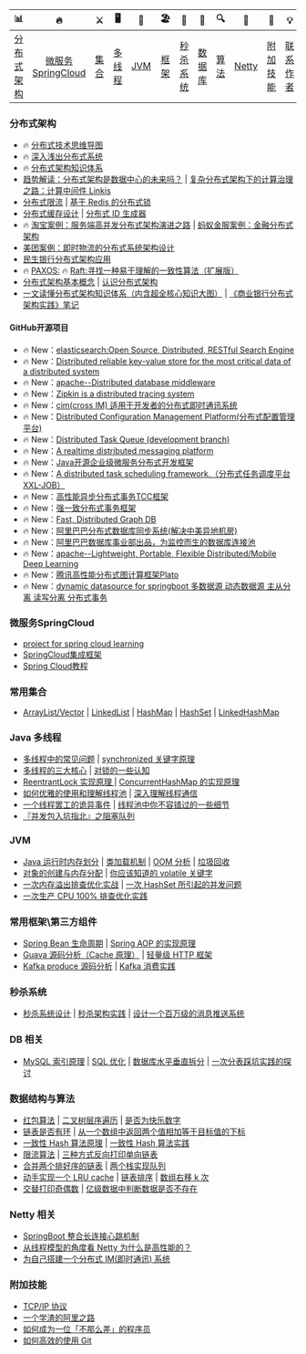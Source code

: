 
| 📊 |🔥 |⚔️ | 🖥 | 🚏 | 🏖  | 🌁| 📮 | 🔍 | 🚀 | 🌈 |💡
| :--------: | :--------: | :---------: | :---------: | :---------: | :---------: | :---------:| :---------: | :-------: | :-------:| :------:|:------:|
| [分布式架构](#分布式架构) | [微服务SpringCloud](#微服务SpringCloud)| [集合](#常用集合) | [多线程](#java-多线程)|[JVM](#jvm) |[框架](#常用框架第三方组件)|[秒杀系统](#秒杀系统)| [数据库](#db-相关) |[算法](#数据结构与算法)|[Netty](#netty-相关)| [附加技能](#附加技能)|[联系作者](#联系作者) |

### 分布式架构
- 🔥 [分布式技术思维导图](https://github.com/wx-chevalier/Awesome-MindMaps)  
- 🔥 [深入浅出分布式系统](https://ng-tech.icu/DistributedSystem-Series/#/) 
- 🔥 [分布式架构知识体系](https://www.javazhiyin.com/30345.html)
- [趋势解读：分布式架构是数据中心的未来吗？](https://www.iyiou.com/p/116586.html) | [复杂分布式架构下的计算治理之路：计算中间件 Linkis](https://www.infoq.cn/article/cBacrLrhZ8DZfHZUO0xy)
- [分布式限流](http://crossoverjie.top/2018/04/28/sbc/sbc7-Distributed-Limit/) | [基于 Redis 的分布式锁](http://crossoverjie.top/2018/03/29/distributed-lock/distributed-lock-redis/) 
- [分布式缓存设计](https://github.com/crossoverJie/JCSprout/blob/master/MD/Cache-design.md) | [分布式 ID 生成器](https://github.com/crossoverJie/JCSprout/blob/master/MD/ID-generator.md)
- 🔥 [淘宝案例：服务端高并发分布式架构演进之路](https://segmentfault.com/a/1190000018626163) | [蚂蚁金服案例：金融分布式架构](https://tech.antfin.com/products/SOFA) 
- [美团案例：即时物流的分布式系统架构设计](https://tech.meituan.com/2018/11/22/instant-logistics-distributed-system-architecture.html)
- [民生银行分布式架构应用](https://www.sohu.com/a/236748082_672569)
- 🔥 [PAXOS:](http://harry.me/blog/2014/12/27/neat-algorithms-paxos/)  🔥 [Raft:寻找一种易于理解的一致性算法（扩展版）](https://github.com/maemual/raft-zh_cn/blob/master/raft-zh_cn.md)
- [分布式架构基本概念](https://www.cnblogs.com/leesf456/p/5992377.html) | [认识分布式架构](https://juejin.im/post/5a5cc9f5f265da3e58595611)
- [一文读懂分布式架构知识体系（内含超全核心知识大图）](https://juejin.im/post/5da6b68b51882565f76606fb) | [《商业银行分布式架构实践》笔记](https://thurstonzk2008.com/2020/01/30/%E3%80%8A%E5%95%86%E4%B8%9A%E9%93%B6%E8%A1%8C%E5%88%86%E5%B8%83%E5%BC%8F%E6%9E%B6%E6%9E%84%E5%AE%9E%E8%B7%B5%E3%80%8B%E7%AC%94%E8%AE%B0/)

#### GitHub开源项目
- 🔥 New：[elasticsearch:Open Source, Distributed, RESTful Search Engine ](https://github.com/elastic/elasticsearch)
- 🔥 New：[Distributed reliable key-value store for the most critical data of a distributed system](https://github.com/etcd-io/etcd)
- 🔥 New：[apache--Distributed database middleware](https://github.com/apache/incubator-shardingsphere)
- 🔥 New：[Zipkin is a distributed tracing system](https://github.com/openzipkin/zipkin)
- 🔥 New：[cim(cross IM) 适用于开发者的分布式即时通讯系统](https://github.com/crossoverJie/cim)
- 🔥 New：[Distributed Configuration Management Platform(分布式配置管理平台)](https://github.com/knightliao/disconf)
- 🔥 New：[Distributed Task Queue (development branch) ](https://github.com/celery/celery)
- 🔥 New：[A realtime distributed messaging platform](https://github.com/nsqio/nsq)
- 🔥 New：[Java开源企业级微服务分布式开发框架](https://github.com/Wizzercn/NutzWk)
- 🔥 New：[A distributed task scheduling framework.（分布式任务调度平台XXL-JOB）](https://github.com/xuxueli/xxl-job)
- 🔥 New：[高性能异步分布式事务TCC框架](https://github.com/Dromara/hmily)
- 🔥 New：[强一致分布式事务框架](https://github.com/Dromara/Raincat)
- 🔥 New：[Fast, Distributed Graph DB](https://github.com/dgraph-io/dgraph)
- 🔥 New：[阿里巴巴分布式数据库同步系统(解决中美异地机房)](https://github.com/alibaba/otter)
- 🔥 New：[阿里巴巴数据库事业部出品，为监控而生的数据库连接池](https://github.com/alibaba/druid)
- 🔥 New：[apache--Lightweight, Portable, Flexible Distributed/Mobile Deep Learning](https://github.com/apache/incubator-mxnet)
- 🔥 New：[腾讯高性能分布式图计算框架Plato](https://github.com/Tencent/plato)
- 🔥 New：[dynamic datasource for springboot 多数据源 动态数据源 主从分离 读写分离 分布式事务](https://github.com/baomidou/dynamic-datasource-spring-boot-starter)

### 微服务SpringCloud
- [project for spring cloud learning](https://github.com/forezp/SpringCloudLearning)
- [SpringCloud集成框架](https://github.com/SpringForAll/springcloud-thoth)
- [Spring Cloud教程](https://github.com/dyc87112/SpringCloud-Learning)

### 常用集合
- [ArrayList/Vector](https://github.com/crossoverJie/JCSprout/blob/master/MD/ArrayList.md) | [LinkedList](https://github.com/crossoverJie/JCSprout/blob/master/MD/LinkedList.md) | [HashMap](https://github.com/crossoverJie/JCSprout/blob/master/MD/HashMap.md) | [HashSet](https://github.com/crossoverJie/JCSprout/blob/master/MD/collection/HashSet.md) | [LinkedHashMap](https://github.com/crossoverJie/JCSprout/blob/master/MD/collection/LinkedHashMap.md)

### Java 多线程
- [多线程中的常见问题](https://github.com/crossoverJie/JCSprout/blob/master/MD/Thread-common-problem.md) | [synchronized 关键字原理](https://github.com/crossoverJie/JCSprout/blob/master/MD/Synchronize.md)
- [多线程的三大核心](https://github.com/crossoverJie/JCSprout/blob/master/MD/Threadcore.md) | [对锁的一些认知](https://github.com/crossoverJie/JCSprout/blob/master/MD/Java-lock.md)
- [ReentrantLock 实现原理 ](https://github.com/crossoverJie/JCSprout/blob/master/MD/ReentrantLock.md) | [ConcurrentHashMap 的实现原理](https://github.com/crossoverJie/JCSprout/blob/master/MD/ConcurrentHashMap.md)
- [如何优雅的使用和理解线程池](https://github.com/crossoverJie/JCSprout/blob/master/MD/ThreadPoolExecutor.md) | [深入理解线程通信](https://github.com/crossoverJie/JCSprout/blob/master/MD/concurrent/thread-communication.md)
- [一个线程罢工的诡异事件](docs/thread/thread-gone.md) | [线程池中你不容错过的一些细节](docs/thread/thread-gone2.md)
- [『并发包入坑指北』之阻塞队列](docs/thread/ArrayBlockingQueue.md)

### JVM
- [Java 运行时内存划分](https://github.com/crossoverJie/JCSprout/blob/master/MD/MemoryAllocation.md) |  [类加载机制](https://github.com/crossoverJie/JCSprout/blob/master/MD/ClassLoad.md) |  [OOM 分析](https://github.com/crossoverJie/JCSprout/blob/master/MD/OOM-analysis.md) | [垃圾回收](https://github.com/crossoverJie/JCSprout/blob/master/MD/GarbageCollection.md)
- [对象的创建与内存分配](https://github.com/crossoverJie/JCSprout/blob/master/MD/newObject.md) | [你应该知道的 volatile 关键字](https://github.com/crossoverJie/JCSprout/blob/master/MD/concurrent/volatile.md)
- [一次内存溢出排查优化实战](https://crossoverjie.top/2018/08/29/java-senior/OOM-Disruptor/) | [一次 HashSet 所引起的并发问题](docs/jvm/JVM-concurrent-HashSet-problem.md)
- [一次生产 CPU 100% 排查优化实践](docs/jvm/cpu-percent-100.md)

### 常用框架\第三方组件

- [Spring Bean 生命周期](https://github.com/crossoverJie/JCSprout/blob/master/MD/spring/spring-bean-lifecycle.md) | [Spring AOP 的实现原理](https://github.com/crossoverJie/JCSprout/blob/master/MD/SpringAOP.md) 
- [Guava 源码分析（Cache 原理）](https://crossoverjie.top/2018/06/13/guava/guava-cache/) | [轻量级 HTTP 框架](https://github.com/crossoverJie/cicada)
- [Kafka produce 源码分析](https://github.com/crossoverJie/JCSprout/blob/master/MD/kafka/kafka-product.md) | [Kafka 消费实践](https://github.com/crossoverJie/JCSprout/blob/master/docs/frame/kafka-consumer.md)

### 秒杀系统
- [秒杀系统设计](https://github.com/crossoverJie/JCSprout/blob/master/MD/Spike.md) | [秒杀架构实践](http://crossoverjie.top/2018/05/07/ssm/SSM18-seconds-kill/) | [设计一个百万级的消息推送系统](https://github.com/crossoverJie/JCSprout/blob/master/MD/architecture-design/million-sms-push.md)

### DB 相关

- [MySQL 索引原理](https://github.com/crossoverJie/JCSprout/blob/master/MD/MySQL-Index.md) | [SQL 优化](https://github.com/crossoverJie/JCSprout/blob/master/MD/SQL-optimization.md) | [数据库水平垂直拆分](https://github.com/crossoverJie/JCSprout/blob/master/MD/DB-split.md) | [一次分表踩坑实践的探讨](docs/db/sharding-db.md)

### 数据结构与算法
- [红包算法](https://github.com/crossoverJie/JCSprout/blob/master/src/main/java/com/crossoverjie/red/RedPacket.java) | [二叉树层序遍历](https://github.com/crossoverJie/JCSprout/blob/master/src/main/java/com/crossoverjie/algorithm/BinaryNode.java#L76-L101) | [是否为快乐数字](https://github.com/crossoverJie/JCSprout/blob/master/src/main/java/com/crossoverjie/algorithm/HappyNum.java#L38-L55)
- [链表是否有环](https://github.com/crossoverJie/JCSprout/blob/master/src/main/java/com/crossoverjie/algorithm/LinkLoop.java#L32-L59) | [从一个数组中返回两个值相加等于目标值的下标](https://github.com/crossoverJie/JCSprout/blob/master/src/main/java/com/crossoverjie/algorithm/TwoSum.java#L38-L59)
- [一致性 Hash 算法原理](https://github.com/crossoverJie/JCSprout/blob/master/MD/Consistent-Hash.md) | [一致性 Hash 算法实践](https://github.com/crossoverJie/JCSprout/blob/master/docs/algorithm/consistent-hash-implement.md)
- [限流算法](https://github.com/crossoverJie/JCSprout/blob/master/MD/Limiting.md) | [三种方式反向打印单向链表](https://github.com/crossoverJie/JCSprout/blob/master/src/main/java/com/crossoverjie/algorithm/ReverseNode.java)
- [合并两个排好序的链表](https://github.com/crossoverJie/JCSprout/blob/master/src/main/java/com/crossoverjie/algorithm/MergeTwoSortedLists.java) | [两个栈实现队列](https://github.com/crossoverJie/JCSprout/blob/master/src/main/java/com/crossoverjie/algorithm/TwoStackQueue.java)
- [动手实现一个 LRU cache](http://crossoverjie.top/2018/04/07/algorithm/LRU-cache/) | [链表排序](./src/main/java/com/crossoverjie/algorithm/LinkedListMergeSort.java) | [数组右移 k 次](./src/main/java/com/crossoverjie/algorithm/ArrayKShift.java)
- [交替打印奇偶数](https://github.com/crossoverJie/JCSprout/blob/master/src/main/java/com/crossoverjie/actual/TwoThread.java) | [亿级数据中判断数据是否不存在](https://github.com/crossoverJie/JCSprout/blob/master/docs/algorithm/guava-bloom-filter.md) 

### Netty 相关
- [SpringBoot 整合长连接心跳机制](https://crossoverjie.top/2018/05/24/netty/Netty(1)TCP-Heartbeat/)
- [从线程模型的角度看 Netty 为什么是高性能的？](https://crossoverjie.top/2018/07/04/netty/Netty(2)Thread-model/)
- [为自己搭建一个分布式 IM(即时通讯) 系统](https://github.com/crossoverJie/cim)

### 附加技能

- [TCP/IP 协议](https://github.com/crossoverJie/JCSprout/blob/master/MD/TCP-IP.md)
- [一个学渣的阿里之路](https://crossoverjie.top/2018/06/21/personal/Interview-experience/)
- [如何成为一位「不那么差」的程序员](https://crossoverjie.top/2018/08/12/personal/how-to-be-developer/)
- [如何高效的使用 Git](https://github.com/crossoverJie/JCSprout/blob/master/MD/additional-skills/how-to-use-git-efficiently.md)
